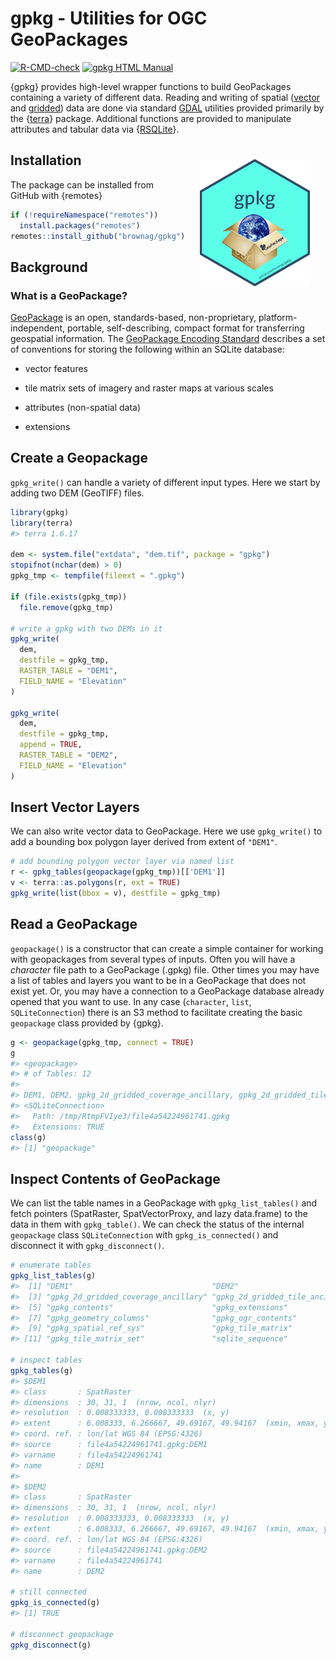 
<!-- README.md is generated from README.Rmd. Please edit that file -->

# gpkg - Utilities for OGC GeoPackages

<!-- badges: start -->

[![R-CMD-check](https://github.com/brownag/gpkg/actions/workflows/R-CMD-check.yml/badge.svg?branch=main)](https://github.com/brownag/gpkg/actions/workflows/R-CMD-check.yml)
[![gpkg HTML
Manual](https://img.shields.io/badge/docs-HTML-informational)](http://humus.rocks/gpkg/)
<!-- badges: end -->

{gpkg} provides high-level wrapper functions to build GeoPackages
containing a variety of different data. Reading and writing of spatial
([vector](http://www.gdal.org/drv_geopackage.html) and
[gridded](http://www.gdal.org/drv_geopackage_raster.html)) data are done
via standard [GDAL](http://www.gdal.org/) utilities provided primarily
by the {[terra](https://cran.r-project.org/package=terra)} package.
Additional functions are provided to manipulate attributes and tabular
data via {[RSQLite](https://cran.r-project.org/package=RSQLite)}.

<a href="https://raw.githubusercontent.com/brownag/gpkg/main/man/figures/gpkg_sticker_v1.png">
<img src = "https://raw.githubusercontent.com/brownag/gpkg/main/man/figures/gpkg_sticker_v1.png" alt = "gpkg hexsticker" title = "gpkg hexsticker: {gpkg} provides high-level wrapper functions to build GeoPackages containing a variety of different data." width = "35%" height = "35%" hspace="25" vspace="25" align="right"/></a>

## Installation

The package can be installed from GitHub with {remotes}

``` r
if (!requireNamespace("remotes")) 
  install.packages("remotes")
remotes::install_github("brownag/gpkg")
```

## Background

### What is a GeoPackage?

[GeoPackage](https://www.geopackage.org/) is an open, standards-based,
non-proprietary, platform-independent, portable, self-describing,
compact format for transferring geospatial information. The [GeoPackage
Encoding Standard](https://www.ogc.org/standards/geopackage) describes a
set of conventions for storing the following within an SQLite database:

-   vector features

-   tile matrix sets of imagery and raster maps at various scales

-   attributes (non-spatial data)

-   extensions

## Create a Geopackage

`gpkg_write()` can handle a variety of different input types. Here we
start by adding two DEM (GeoTIFF) files.

``` r
library(gpkg)
library(terra)
#> terra 1.6.17

dem <- system.file("extdata", "dem.tif", package = "gpkg")
stopifnot(nchar(dem) > 0)
gpkg_tmp <- tempfile(fileext = ".gpkg")

if (file.exists(gpkg_tmp))
  file.remove(gpkg_tmp)

# write a gpkg with two DEMs in it
gpkg_write(
  dem,
  destfile = gpkg_tmp,
  RASTER_TABLE = "DEM1",
  FIELD_NAME = "Elevation"
)

gpkg_write(
  dem,
  destfile = gpkg_tmp,
  append = TRUE,
  RASTER_TABLE = "DEM2",
  FIELD_NAME = "Elevation"
)
```

## Insert Vector Layers

We can also write vector data to GeoPackage. Here we use `gpkg_write()`
to add a bounding box polygon layer derived from extent of `"DEM1"`.

``` r
# add bounding polygon vector layer via named list
r <- gpkg_tables(geopackage(gpkg_tmp))[['DEM1']]
v <- terra::as.polygons(r, ext = TRUE)
gpkg_write(list(bbox = v), destfile = gpkg_tmp)
```

## Read a GeoPackage

`geopackage()` is a constructor that can create a simple container for
working with geopackages from several types of inputs. Often you will
have a *character* file path to a GeoPackage (.gpkg) file. Other times
you may have a list of tables and layers you want to be in a GeoPackage
that does not exist yet. Or, you may have a connection to a GeoPackage
database already opened that you want to use. In any case (`character`,
`list`, `SQLiteConnection`) there is an S3 method to facilitate creating
the basic `geopackage` class provided by {gpkg}.

``` r
g <- geopackage(gpkg_tmp, connect = TRUE)
g
#> <geopackage>
#> # of Tables: 12
#>  
#> DEM1, DEM2, gpkg_2d_gridded_coverage_ancillary, gpkg_2d_gridded_tile_ancillary, gpkg_contents, gpkg_extensions, gpkg_geometry_columns, gpkg_ogr_contents, gpkg_spatial_ref_sys, gpkg_tile_matrix, gpkg_tile_matrix_set, sqlite_sequence
#> <SQLiteConnection>
#>   Path: /tmp/RtmpFVIye3/file4a54224961741.gpkg
#>   Extensions: TRUE
class(g)
#> [1] "geopackage"
```

## Inspect Contents of GeoPackage

We can list the table names in a GeoPackage with `gpkg_list_tables()`
and fetch pointers (SpatRaster, SpatVectorProxy, and lazy data.frame) to
the data in them with `gpkg_table()`. We can check the status of the
internal `geopackage` class `SQLiteConnection` with
`gpkg_is_connected()` and disconnect it with `gpkg_disconnect()`.

``` r
# enumerate tables
gpkg_list_tables(g)
#>  [1] "DEM1"                               "DEM2"                              
#>  [3] "gpkg_2d_gridded_coverage_ancillary" "gpkg_2d_gridded_tile_ancillary"    
#>  [5] "gpkg_contents"                      "gpkg_extensions"                   
#>  [7] "gpkg_geometry_columns"              "gpkg_ogr_contents"                 
#>  [9] "gpkg_spatial_ref_sys"               "gpkg_tile_matrix"                  
#> [11] "gpkg_tile_matrix_set"               "sqlite_sequence"

# inspect tables
gpkg_tables(g)
#> $DEM1
#> class       : SpatRaster 
#> dimensions  : 30, 31, 1  (nrow, ncol, nlyr)
#> resolution  : 0.008333333, 0.008333333  (x, y)
#> extent      : 6.008333, 6.266667, 49.69167, 49.94167  (xmin, xmax, ymin, ymax)
#> coord. ref. : lon/lat WGS 84 (EPSG:4326) 
#> source      : file4a54224961741.gpkg:DEM1 
#> varname     : file4a54224961741 
#> name        : DEM1 
#> 
#> $DEM2
#> class       : SpatRaster 
#> dimensions  : 30, 31, 1  (nrow, ncol, nlyr)
#> resolution  : 0.008333333, 0.008333333  (x, y)
#> extent      : 6.008333, 6.266667, 49.69167, 49.94167  (xmin, xmax, ymin, ymax)
#> coord. ref. : lon/lat WGS 84 (EPSG:4326) 
#> source      : file4a54224961741.gpkg:DEM2 
#> varname     : file4a54224961741 
#> name        : DEM2

# still connected
gpkg_is_connected(g)
#> [1] TRUE

# disconnect geopackage
gpkg_disconnect(g)
```
